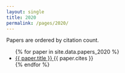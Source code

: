 ```yaml
---
layout: single
title: 2020
permalink: /pages/2020/
---
```


<span>Papers are ordered by citation count.</span>

<ul>
    {% for paper in site.data.papers_2020 %}
      <li>
        <a href="{{ paper.url }}">
            {{ paper.title }}
        </a> {{ paper.cites }}
      </li>
    {% endfor %}
</ul>

